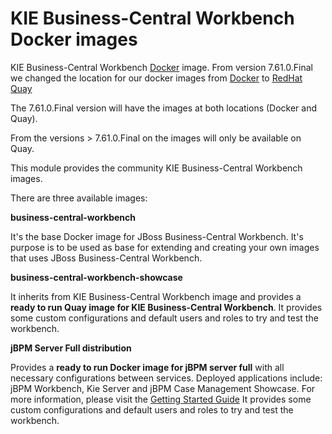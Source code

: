 KIE Business-Central Workbench Docker images
==============================================

KIE Business-Central Workbench [Docker](http://docker.io/) image.
From version 7.61.0.Final we changed the location for our docker images from [Docker](http://docker.io/) to [RedHat Quay](https://quay.io)

The 7.61.0.Final version will have the images at both locations (Docker and Quay).

From the versions > 7.61.0.Final on the images will only be available on Quay.

This module provides the community KIE Business-Central Workbench images.

There are three available images:

**business-central-workbench**

It's the base Docker image for JBoss Business-Central Workbench. It's purpose is to be used as base for extending and creating your own images that uses JBoss Business-Central Workbench.
 
**business-central-workbench-showcase**

It inherits from KIE Business-Central Workbench image and provides a **ready to run Quay image for KIE Business-Central Workbench**.
It provides some custom configurations and default users and roles to try and test the workbench. 

**jBPM Server Full distribution**

Provides a **ready to run Docker image for jBPM server full** with all necessary configurations between services.
Deployed applications include: jBPM Workbench, Kie Server and jBPM Case Management Showcase.
For more information, please visit the [Getting Started Guide](http://jbpm.org/learn/gettingStarted.html)
It provides some custom configurations and default users and roles to try and test the workbench.



